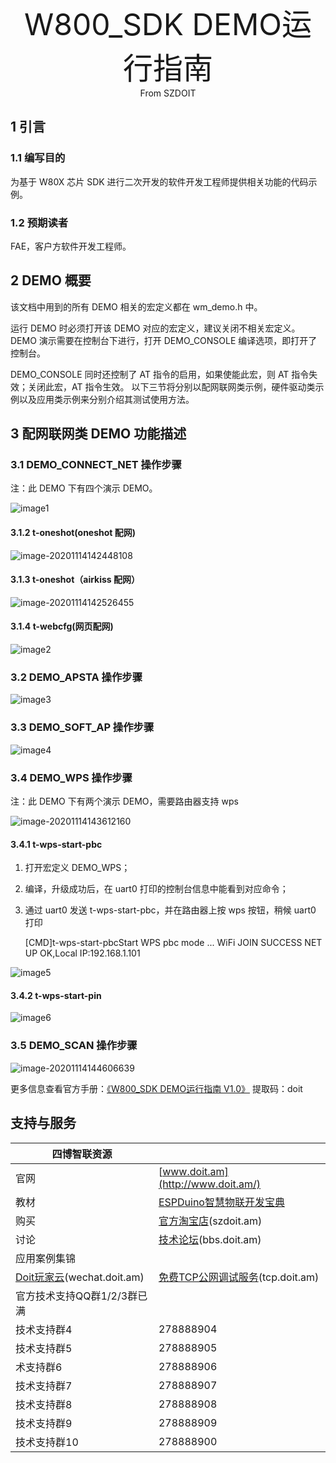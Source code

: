 <center><font size=10> W800_SDK DEMO运行指南 </center></font>
<center> From SZDOIT</center>

## 1 引言

### 1.1 编写目的

为基于 W80X 芯片 SDK 进行二次开发的软件开发工程师提供相关功能的代码示例。

### 1.2 预期读者

FAE，客户方软件开发工程师。

## 2 DEMO 概要

该文档中用到的所有 DEMO 相关的宏定义都在 wm_demo.h 中。

运行 DEMO 时必须打开该 DEMO 对应的宏定义，建议关闭不相关宏定义。DEMO 演示需要在控制台下进行，打开 DEMO_CONSOLE 编译选项，即打开了控制台。

DEMO_CONSOLE 同时还控制了 AT 指令的启用，如果使能此宏，则 AT 指令失效；关闭此宏，AT 指令生效。
以下三节将分别以配网联网类示例，硬件驱动类示例以及应用类示例来分别介绍其测试使用方法。

## 3 配网联网类 DEMO 功能描述

### 3.1 DEMO_CONNECT_NET 操作步骤

注：此 DEMO 下有四个演示 DEMO。

![image1](https://github.com/SmartArduino/zhdocs/raw/master/zhW_Series/W800/Docs/SDK_Develop/W800_SDK_DEMO/image1.png)

#### 3.1.2 t-oneshot(oneshot 配网)

![image-20201114142448108](https://github.com/SmartArduino/zhdocs/raw/master/zhW_Series/W800/Docs/SDK_Develop/W800_SDK_DEMO/image-20201114142448108.png)

#### 3.1.3 t-oneshot（airkiss 配网）

![image-20201114142526455](https://github.com/SmartArduino/zhdocs/raw/master/zhW_Series/W800/Docs/SDK_Develop/W800_SDK_DEMO/image-20201114142526455.png)

#### 3.1.4 t-webcfg(网页配网)

![image2](https://github.com/SmartArduino/zhdocs/raw/master/zhW_Series/W800/Docs/SDK_Develop/W800_SDK_DEMO/image2.png)

### 3.2 DEMO_APSTA 操作步骤

![image3](https://github.com/SmartArduino/zhdocs/raw/master/zhW_Series/W800/Docs/SDK_Develop/W800_SDK_DEMO/image3.png)

### 3.3 DEMO_SOFT_AP 操作步骤

![image4](https://github.com/SmartArduino/zhdocs/raw/master/zhW_Series/W800/Docs/SDK_Develop/W800_SDK_DEMO/image4.png)

### 3.4 DEMO_WPS 操作步骤

注：此 DEMO 下有两个演示 DEMO，需要路由器支持 wps

![image-20201114143612160](https://github.com/SmartArduino/zhdocs/raw/master/zhW_Series/W800/Docs/SDK_Develop/W800_SDK_DEMO/image-20201114143612160.png)

#### 3.4.1 t-wps-start-pbc

1. 打开宏定义 DEMO_WPS；

2. 编译，升级成功后，在 uart0 打印的控制台信息中能看到对应命令；

3. 通过 uart0 发送 t-wps-start-pbc，并在路由器上按 wps 按钮，稍候 uart0 打印

   [CMD]t-wps-start-pbcStart WPS pbc mode ...
   WiFi JOIN SUCCESS
   NET UP OK,Local IP:192.168.1.101

![image5](https://github.com/SmartArduino/zhdocs/raw/master/zhW_Series/W800/Docs/SDK_Develop/W800_SDK_DEMO/image5.png)

#### 3.4.2 t-wps-start-pin

![image6](https://github.com/SmartArduino/zhdocs/raw/master/zhW_Series/W800/Docs/SDK_Develop/W800_SDK_DEMO/image6.png)

### 3.5 DEMO_SCAN 操作步骤

![image-20201114144606639](https://github.com/SmartArduino/zhdocs/raw/master/zhW_Series/W800/Docs/SDK_Develop/W800_SDK_DEMO/image-20201114144606639.png)

更多信息查看官方手册：[《W800_SDK DEMO运行指南 V1.0》](https://pan.baidu.com/s/1tFu_JmflZBWa5k-hKUP6JA) 提取码：doit 


## 支持与服务

| 四博智联资源                                        |                                                              |
| --------------------------------------------------- | ------------------------------------------------------------ |
| 官网                                                | [www.doit.am](http://www.doit.am/)                           |
| 教材                                                | [ESPDuino智慧物联开发宝典](https://item.taobao.com/item.htm?spm=a1z10.3-c.w4002-7420449993.9.Bgp1Ll&id=520583000610) |
| 购买                                                | [官方淘宝店](https://szdoit.taobao.com/)(szdoit.am)          |
| 讨论                                                | [技术论坛](http://bbs.doit.am/forum.php)(bbs.doit.am)        |
| 应用案例集锦                                        |                                                              |
| [Doit玩家云](http://wechat.doit.am)(wechat.doit.am) | [免费TCP公网调试服务](http://tcp.doit.am)(tcp.doit.am)       |
| 官方技术支持QQ群1/2/3群已满                         |                                                              |
| 技术支持群4                                         | 278888904                                                    |
| 技术支持群5                                         | 278888905                                                    |
| 术支持群6                                           | 278888906                                                    |
| 技术支持群7                                         | 278888907                                                    |
| 技术支持群8                                         | 278888908                                                    |
| 技术支持群9                                         | 278888909                                                    |
| 技术支持群10                                        | 278888900                                                    |